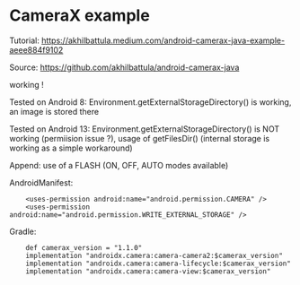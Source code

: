 # CameraX example

Tutorial: https://akhilbattula.medium.com/android-camerax-java-example-aeee884f9102

Source: https://github.com/akhilbattula/android-camerax-java

working !

Tested on Android 8: Environment.getExternalStorageDirectory() is working, an image is stored there

Tested on Android 13: Environment.getExternalStorageDirectory() is NOT working (permiision issue ?), 
usage of getFilesDir() (internal storage is working as a simple workaround)

Append: use of a FLASH (ON, OFF, AUTO modes available)

AndroidManifest:
```plaintext
    <uses-permission android:name="android.permission.CAMERA" />
    <uses-permission android:name="android.permission.WRITE_EXTERNAL_STORAGE" />
```

Gradle:
```plaintext
    def camerax_version = "1.1.0"
    implementation "androidx.camera:camera-camera2:$camerax_version"
    implementation "androidx.camera:camera-lifecycle:$camerax_version"
    implementation "androidx.camera:camera-view:$camerax_version"
```